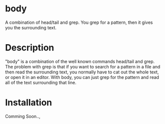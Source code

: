 # body
A combination of head/tail and grep. You grep for a pattern, then it gives you the surrounding text.

# Description
"body" is a combination of the well known commands head/tail and grep. The problem with grep is that if you want to search for a pattern in a file and then read the surrounding text, you normally have to cat out the whole text, or open it in an editor. With body, you can just grep for the pattern and read all of the text surrounding that line.

# Installation
Comming Soon..,

